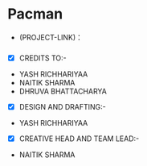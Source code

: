 # Pacman

- (PROJECT-LINK)：

###

[]()

- [x] CREDITS TO:-
-  YASH RICHHARIYAA
-  NAITIK SHARMA
-  DHRUVA BHATTACHARYA

- [x] DESIGN AND DRAFTING:-
-  YASH RICHHARIYAA

- [x] CREATIVE HEAD AND TEAM LEAD:-
-  NAITIK SHARMA
